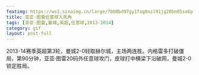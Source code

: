 ```yaml
---
featimg: https://ws1.sinaimg.cn/large/7bb8bd97gy1fxg0xzl91jg20bn05sx6p.gif
title: 亚亚·图雷任意球入死角
tags: [亚亚·图雷,曼城,英超,任意球,2013-2014]
category: gif
layout: post-full
---
```


2013-14赛季英超第3轮，曼城2-0轻取赫尔城，主场两连胜。内格雷多打破僵局，第90分钟，亚亚·图雷20码外任意球攻门，皮球打中横梁下沿破网，曼城2-0锁定胜局。